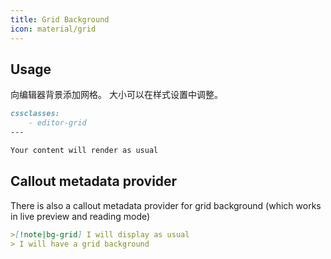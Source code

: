 ```yaml
---
title: Grid Background
icon: material/grid
---
```


## Usage
向编辑器背景添加网格。 大小可以在样式设置中调整。

```md
cssclasses:
    - editor-grid
---

Your content will render as usual
```

## Callout metadata provider
There is also a callout metadata provider for grid background (which works in live preview and reading mode)

```md
>[!note|bg-grid] I will display as usual
> I will have a grid background
```